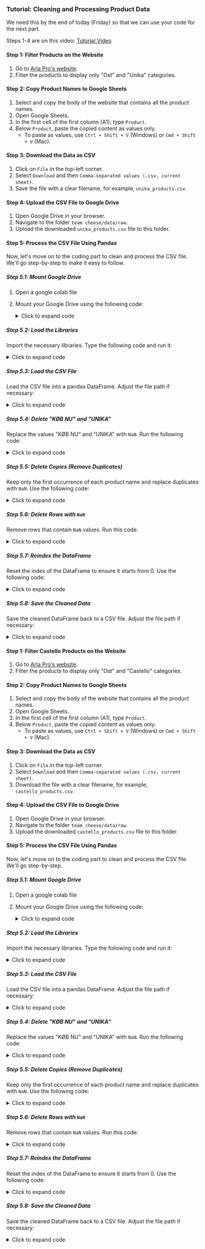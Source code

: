 ### Tutorial: Cleaning and Processing Product Data

We need this by the end of today (Friday) so that we can use your code for the next part.

Steps 1-4 are on this video: <a href="https://www.awesomescreenshot.com/video/27989529?key=bda2677a21a2a9177cac488092005fef"> Tutorial Video </a>

#### Step 1: Filter Products on the Website
1. Go to [Arla Pro's website](https://www.arlapro.com/da/produkter/).
2. Filter the products to display only "Ost" and "Unika" categories. 

#### Step 2: Copy Product Names to Google Sheets
1. Select and copy the body of the website that contains all the product names.
2. Open Google Sheets.
3. In the first cell of the first column (A1), type `Product`.
4. Below `Product`, paste the copied content as values only.
   - To paste as values, use `Ctrl + Shift + V` (Windows) or `Cmd + Shift + V` (Mac).

#### Step 3: Download the Data as CSV
1. Click on `File` in the top-left corner.
2. Select `Download` and then `Comma-separated values (.csv, current sheet)`.
3. Save the file with a clear filename, for example, `unika_products.csv`.

#### Step 4: Upload the CSV File to Google Drive
1. Open Google Drive in your browser.
2. Navigate to the folder `team cheese/data/raw`.
3. Upload the downloaded `unika_products.csv` file to this folder.

#### Step 5: Process the CSV File Using Pandas

Now, let's move on to the coding part to clean and process the CSV file. We'll go step-by-step to make it easy to follow.

##### Step 5.1: Mount Google Drive
1. Open a google colab file
2. Mount your Google Drive using the following code:
   <details>
   <summary>Click to expand code</summary>

   from google.colab import drive</p>
   drive.mount('/content/drive')

   </details>

##### Step 5.2: Load the Libraries
Import the necessary libraries. Type the following code and run it:
   <details>
   <summary>Click to expand code</summary>

   
   import pandas as pd</p>
   import numpy as np
   
   </details>

##### Step 5.3: Load the CSV File
Load the CSV file into a pandas DataFrame. Adjust the file path if necessary:
   <details>
   <summary>Click to expand code</summary>

   
   file_path = '/content/drive/My Drive/team cheese/data/raw/unika_products.csv'</p>
   df = pd.read_csv(file_path)
   
   </details>

##### Step 5.4: Delete "KØB NU" and "UNIKA"
Replace the values "KØB NU" and "UNIKA" with `NaN`. Run the following code:
   <details>
   <summary>Click to expand code</summary>

   
   values_to_delete = ['UNIKA', 'KØB NU']</p>
   df['Product'] = df['Product'].replace(values_to_delete, np.nan)
   
   </details>

##### Step 5.5: Delete Copies (Remove Duplicates)
Keep only the first occurrence of each product name and replace duplicates with `NaN`. Use the following code:
   <details>
   <summary>Click to expand code</summary>

   
   def remove_duplicates(column):</p>
       seen = set()</p>
       return [x if x not in seen and not seen.add(x) else np.nan for x in column]</p>
</p>
   df['Product'] = remove_duplicates(df['Product'])</p>
   
   </details>

##### Step 5.6: Delete Rows with `NaN`
Remove rows that contain `NaN` values. Run this code:
   <details>
   <summary>Click to expand code</summary>

   
   df = df.dropna()
   
   </details>

##### Step 5.7: Reindex the DataFrame
Reset the index of the DataFrame to ensure it starts from 0. Use the following code:
   <details>
   <summary>Click to expand code</summary>

   
   df = df.reset_index(drop=True)
   
   </details>

##### Step 5.8: Save the Cleaned Data
Save the cleaned DataFrame back to a CSV file. Adjust the file path if necessary:
   <details>
   <summary>Click to expand code</summary>

   
   cleaned_file_path = '/content/drive/My Drive/team cheese/data/processed/unika_products_cleaned.csv'</p>
   df.to_csv(cleaned_file_path, index=False)
   
   </details>
   
#### Step 1: Filter Castello Products on the Website
1. Go to [Arla Pro's website](https://www.arlapro.com/da/produkter/).
2. Filter the products to display only "Ost" and "Castello" categories. 

#### Step 2: Copy Product Names to Google Sheets
1. Select and copy the body of the website that contains all the product names.
2. Open Google Sheets.
3. In the first cell of the first column (A1), type `Product`.
4. Below `Product`, paste the copied content as values only.
   - To paste as values, use `Ctrl + Shift + V` (Windows) or `Cmd + Shift + V` (Mac).

#### Step 3: Download the Data as CSV
1. Click on `File` in the top-left corner.
2. Select `Download` and then `Comma-separated values (.csv, current sheet)`.
3. Download the file with a clear filename, for example, `castello_products.csv`.

#### Step 4: Upload the CSV File to Google Drive
1. Open Google Drive in your browser.
2. Navigate to the folder `team cheese/data/raw`.
3. Upload the downloaded `castello_products.csv` file to this folder.

#### Step 5: Process the CSV File Using Pandas

Now, let's move on to the coding part to clean and process the CSV file. We'll go step-by-step.

##### Step 5.1: Mount Google Drive
1. Open a google colab file
2. Mount your Google Drive using the following code:
   <details>
   <summary>Click to expand code</summary>

   
   from google.colab import drive</p>
   drive.mount('/content/drive')
   
   </details>

##### Step 5.2: Load the Libraries
Import the necessary libraries. Type the following code and run it:
   <details>
   <summary>Click to expand code</summary>

   
   import pandas as pd</p>
   import numpy as np
   
   </details>

##### Step 5.3: Load the CSV File
Load the CSV file into a pandas DataFrame. Adjust the file path if necessary:
   <details>
   <summary>Click to expand code</summary>

   
   file_path = '/content/drive/My Drive/team cheese/data/raw/castello_products.csv'</p>
   df = pd.read_csv(file_path)
   
   </details>

##### Step 5.4: Delete "KØB NU" and "UNIKA"
Replace the values "KØB NU" and "UNIKA" with `NaN`. Run the following code:
   <details>
   <summary>Click to expand code</summary>

   
   values_to_delete = ['UNIKA', 'KØB NU']</p>
   df['Product'] = df['Product'].replace(values_to_delete, np.nan)
   
   </details>

##### Step 5.5: Delete Copies (Remove Duplicates)
Keep only the first occurrence of each product name and replace duplicates with `NaN`. Use the following code:
   <details>
   <summary>Click to expand code</summary>

   
   def remove_duplicates(column):</p>
       seen = set()</p>
       return [x if x not in seen and not seen.add(x) else np.nan for x in column]</p>
</p>
   df['Product'] = remove_duplicates(df['Product'])
   
   </details>

##### Step 5.6: Delete Rows with `NaN`
Remove rows that contain `NaN` values. Run this code:
   <details>
   <summary>Click to expand code</summary>

   
   df = df.dropna()
   
   </details>

##### Step 5.7: Reindex the DataFrame
Reset the index of the DataFrame to ensure it starts from 0. Use the following code:
   <details>
   <summary>Click to expand code</summary>

   
   df = df.reset_index(drop=True)
   
   </details>

##### Step 5.8: Save the Cleaned Data
Save the cleaned DataFrame back to a CSV file. Adjust the file path if necessary:
   <details>
   <summary>Click to expand code</summary>

   
   cleaned_file_path = '/content/drive/My Drive/team cheese/data/processed/castello_products_cleaned.csv'</p>
   df.to_csv(cleaned_file_path, index=False)
   
   </details>
